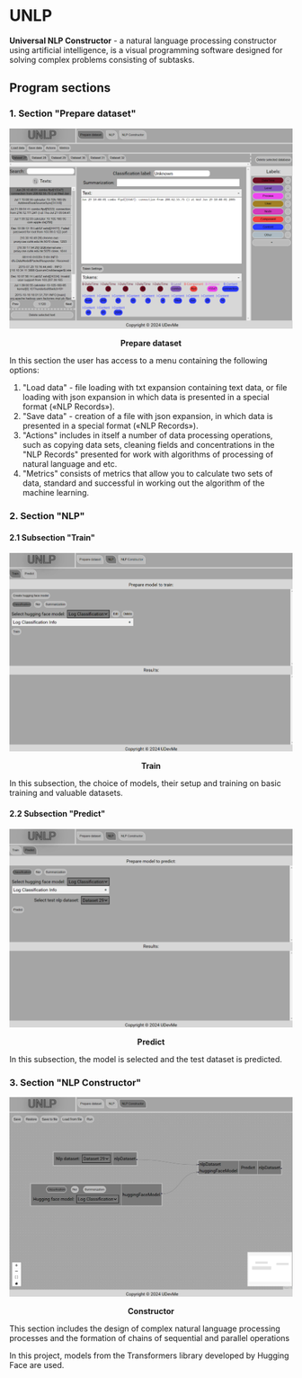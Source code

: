 # UNLP

<b>Universal NLP Constructor</b> - a natural language processing constructor using artificial intelligence, is a visual programming software designed for solving complex problems consisting of subtasks.

## Program sections

### 1. Section "Prepare dataset"
![alt text](https://github.com/val-ugs/UNLP/blob/prod-v1/images/PrepareDataset.png?raw=true)
<p align="center">
  <b>Prepare dataset</b><br>
</p>

<p>
  In this section the user has access to a menu containing the following options:
  <ol>
    <li>
      "Load data" - file loading with txt expansion containing text data, or file loading with json expansion in which data is presented in a special format («NLP Records»).
    </li>
    <li>
      "Save data" - creation of a file with json expansion, in which data is presented in a special format («NLP Records»).
    </li>
    <li>
      "Actions" includes in itself a number of data processing operations, such as copying data sets, cleaning fields and concentrations in the "NLP Records" presented for work with algorithms of processing of natural language and etc.
    </li>
    <li>
      "Metrics" consists of metrics that allow you to calculate two sets of data, standard and successful in working out the algorithm of the machine learning.
    </li>
  </ol>
</p>

### 2. Section "NLP"
#### 2.1 Subsection "Train"
![alt text](https://github.com/val-ugs/UNLP/blob/prod-v1/images/Train.png?raw=true)
<p align="center">
  <b>Train</b><br>
</p>

<p>
  In this subsection, the choice of models, their setup and training on basic training and valuable datasets.
</p>

#### 2.2 Subsection "Predict"
![alt text](https://github.com/val-ugs/UNLP/blob/prod-v1/images/Predict.png?raw=true)
<p align="center">
  <b>Predict</b><br>
</p>

<p>
  In this subsection, the model is selected and the test dataset is predicted.
</p>

### 3. Section "NLP Constructor"
![alt text](https://github.com/val-ugs/UNLP/blob/prod-v1/images/Constructor.png?raw=true)
<p align="center">
  <b>Constructor</b><br>
</p>

This section includes the design of complex natural language processing processes and the formation of chains of sequential and parallel operations

In this project, models from the Transformers library developed by Hugging Face are used.
